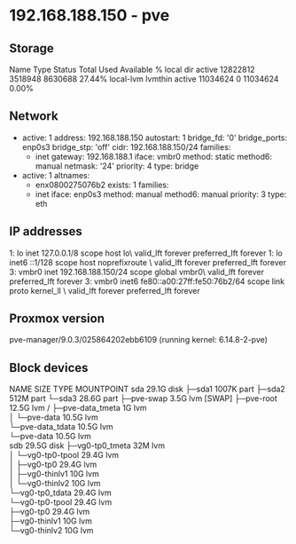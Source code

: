 # 192.168.188.150 - pve

## Storage
Name             Type     Status           Total            Used       Available        %
local             dir     active        12822812         3518948         8630688   27.44%
local-lvm     lvmthin     active        11034624               0        11034624    0.00%

## Network
-   active: 1
    address: 192.168.188.150
    autostart: 1
    bridge_fd: '0'
    bridge_ports: enp0s3
    bridge_stp: 'off'
    cidr: 192.168.188.150/24
    families:
    - inet
    gateway: 192.168.188.1
    iface: vmbr0
    method: static
    method6: manual
    netmask: '24'
    priority: 4
    type: bridge
-   active: 1
    altnames:
    - enx0800275076b2
    exists: 1
    families:
    - inet
    iface: enp0s3
    method: manual
    method6: manual
    priority: 3
    type: eth


## IP addresses
1: lo    inet 127.0.0.1/8 scope host lo\       valid_lft forever preferred_lft forever
1: lo    inet6 ::1/128 scope host noprefixroute \       valid_lft forever preferred_lft forever
3: vmbr0    inet 192.168.188.150/24 scope global vmbr0\       valid_lft forever preferred_lft forever
3: vmbr0    inet6 fe80::a00:27ff:fe50:76b2/64 scope link proto kernel_ll \       valid_lft forever preferred_lft forever

## Proxmox version
pve-manager/9.0.3/025864202ebb6109 (running kernel: 6.14.8-2-pve)

## Block devices
NAME                SIZE TYPE MOUNTPOINT
sda                29.1G disk 
├─sda1             1007K part 
├─sda2              512M part 
└─sda3             28.6G part 
  ├─pve-swap        3.5G lvm  [SWAP]
  ├─pve-root       12.5G lvm  /
  ├─pve-data_tmeta    1G lvm  
  │ └─pve-data     10.5G lvm  
  └─pve-data_tdata 10.5G lvm  
    └─pve-data     10.5G lvm  
sdb                29.5G disk 
├─vg0-tp0_tmeta      32M lvm  
│ └─vg0-tp0-tpool  29.4G lvm  
│   ├─vg0-tp0      29.4G lvm  
│   ├─vg0-thinlv1    10G lvm  
│   └─vg0-thinlv2    10G lvm  
└─vg0-tp0_tdata    29.4G lvm  
  └─vg0-tp0-tpool  29.4G lvm  
    ├─vg0-tp0      29.4G lvm  
    ├─vg0-thinlv1    10G lvm  
    └─vg0-thinlv2    10G lvm  
